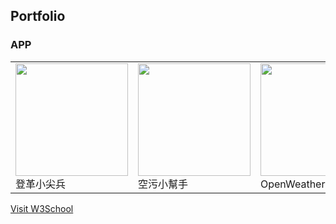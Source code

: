 ## Portfolio

### APP
<table>
    <tbody>
        <tr>
            <td>
                <a href="https://www.cakeresume.com/portfolios/a855ff" target="_blank">
                <img src="https://media.cakeresume.com/image/upload/s--HdKxt37g--/c_pad,fl_png8,h_180,w_240/v1562837845/v1hw640axbz5xspxmhq2.png" width="180px">
                </a><br>
                登革小尖兵
            </td>
            <td>
                <a href="https://www.cakeresume.com/portfolios/ca632d" target="_blank">
                <img src="https://media.cakeresume.com/image/upload/s--Fje6r4ut--/c_pad,fl_png8,h_180,w_240/v1562842888/jnltvnaz0gim7zyha3e6.png" width="180px">
                </a><br>
                空污小幫手
            </td>
            <td>
                <a href="https://www.cakeresume.com/portfolios/openweather" target="_blank">
                <img src="https://media.cakeresume.com/image/upload/s--fcTLU8SP--/c_pad,fl_png8,h_180,w_240/v1562839082/pbcdulfl5u3iqpjmxsyc.png" width="180px">
                </a><br>
                OpenWeather天氣
            </td>
            <td>
                <a href="https://www.cakeresume.com/portfolios/app-9d4328" target="_blank">
                <img src="https://media.cakeresume.com/image/upload/s--92UaPb_d--/c_pad,fl_png8,h_180,w_240/v1562912419/gywh5us8jevtnrqvpp0t.png" width="180px">
                </a><br>
                台灣即時水情APP
            </td>
        </tr>
        <tr>
        </tr>
    </tbody>
</table>
<a href="http://www.w3school.com.cn" target="_blank">Visit W3School</a>

